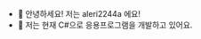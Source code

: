 - 👋 안녕하세요! 저는 aleri2244a 에요!
- 👀 저는 현재 C#으로 응용프로그램을 개발하고 있어요.

<!---
aleri2244a/aleri2244a is a ✨ special ✨ repository because its `README.md` (this file) appears on your GitHub profile.
You can click the Preview link to take a look at your changes.
--->
